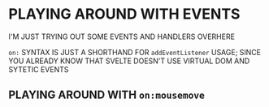 # PLAYING AROUND WITH EVENTS

I'M JUST TRYING OUT SOME EVENTS AND HANDLERS OVERHERE

`on:` SYNTAX IS JUST A SHORTHAND FOR `addEventListener` USAGE; SINCE YOU ALREADY KNOW THAT SVELTE DOESN'T USE VIRTUAL DOM AND SYTETIC EVENTS

## PLAYING AROUND WITH `on:mousemove`



